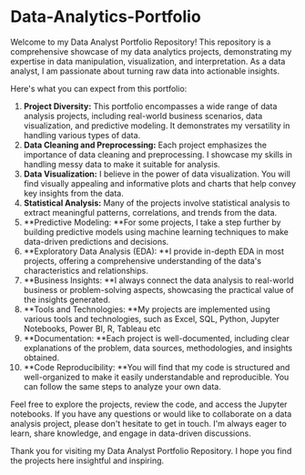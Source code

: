 # Data-Analytics-Portfolio
Welcome to my Data Analyst Portfolio Repository! This repository is a comprehensive showcase of my data analytics projects, demonstrating my expertise in data manipulation, visualization, and interpretation. As a data analyst, I am passionate about turning raw data into actionable insights.

Here's what you can expect from this portfolio:
1.	**Project Diversity:** This portfolio encompasses a wide range of data analysis projects, including real-world business scenarios, data visualization, and predictive modeling. It demonstrates my versatility in handling various types of data.
2.	**Data Cleaning and Preprocessing:** Each project emphasizes the importance of data cleaning and preprocessing. I showcase my skills in handling messy data to make it suitable for analysis.
3.	**Data Visualization:** I believe in the power of data visualization. You will find visually appealing and informative plots and charts that help convey key insights from the data.
4.	**Statistical Analysis:** Many of the projects involve statistical analysis to extract meaningful patterns, correlations, and trends from the data.
5.	**Predictive Modeling: **For some projects, I take a step further by building predictive models using machine learning techniques to make data-driven predictions and decisions.
6.	**Exploratory Data Analysis (EDA): **I provide in-depth EDA in most projects, offering a comprehensive understanding of the data's characteristics and relationships.
7.	**Business Insights: **I always connect the data analysis to real-world business or problem-solving aspects, showcasing the practical value of the insights generated.
8.	**Tools and Technologies: **My projects are implemented using various tools and technologies, such as Excel, SQL, Python, Jupyter Notebooks, Power BI, R, Tableau etc
9.	**Documentation: **Each project is well-documented, including clear explanations of the problem, data sources, methodologies, and insights obtained.
10.	**Code Reproducibility: **You will find that my code is structured and well-organized to make it easily understandable and reproducible. You can follow the same steps to analyze your own data.

Feel free to explore the projects, review the code, and access the Jupyter notebooks. If you have any questions or would like to collaborate on a data analysis project, please don't hesitate to get in touch. I'm always eager to learn, share knowledge, and engage in data-driven discussions.

Thank you for visiting my Data Analyst Portfolio Repository. I hope you find the projects here insightful and inspiring.
